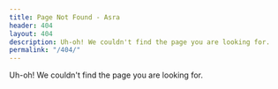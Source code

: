 ```yaml
---
title: Page Not Found - Asra
header: 404
layout: 404
description: Uh-oh! We couldn't find the page you are looking for.
permalink: "/404/"
---
```


Uh-oh! We couldn't find the page you are looking for.